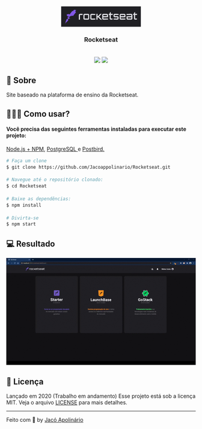 <h3 align="center">
    <img alt="Rocketseat" title"#logo" src="public/logo.png">
    <br><br>
    <b>Rocketseat</b>
    <br><br>
    <p align="center">
        <img src="https://img.shields.io/badge/By-Jac%C3%B3%20Apolin%C3%A1rio-7159c1">
        <img src="https://img.shields.io/badge/License-MIT-7159c1">
    </p>
</h3>

## 🚀 Sobre
Site baseado na plataforma de ensino da Rocketseat.

## 👷🏾‍♂️ Como usar?

<h4> Você precisa das seguintes ferramentas instaladas para executar este projeto: </h4>
 <p> <a href="https://nodejs.org/en/">Node.js + NPM<a>, <a href="https://www.postgresql.org/download/"> PostgreSQL </a> e <a href="https://www.electronjs.org/apps/postbird"> Postbird. </a> </p>

```bash
# Faça um clone
$ git clone https://github.com/Jacoappolinario/Rocketseat.git

# Navegue até o repositório clonado:
$ cd Rocketseat

# Baixe as dependências:
$ npm install

# Divirta-se
$ npm start
```

## 💻 Resultado

<img src="preview/rocketseat.gif">

## 📕 Licença
Lançado em 2020 (Trabalho em andamento) Esse projeto está sob a licença MIT. Veja o arquivo [LICENSE](/LICENSE) para mais detalhes.

---

Feito com 💙 by [Jacó Apolinário](https://www.linkedin.com/in/jacoapolinario/)
